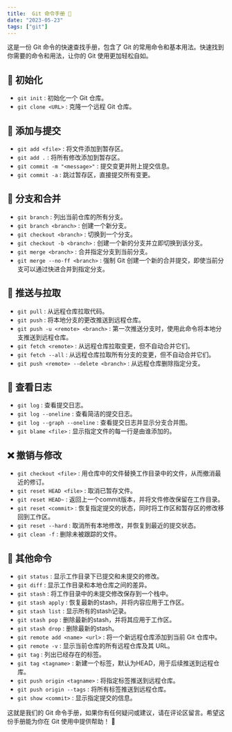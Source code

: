 ```yaml
---
title:  Git 命令手册 📖
date: "2023-05-23"
tags: ["git"]
---
```


这是一份 Git 命令的快速查找手册，包含了 Git 的常用命令和基本用法。快速找到你需要的命令和用法，让你的 Git 使用更加轻松自如。

## 🚀 初始化

- `git init` : 初始化一个 Git 仓库。
- `git clone <URL>` : 克隆一个远程 Git 仓库。

## 📝 添加与提交

- `git add <file>` : 将文件添加到暂存区。
- `git add .` : 将所有修改添加到暂存区。
- `git commit -m "<message>"` : 提交变更并附上提交信息。
- `git commit -a` : 跳过暂存区，直接提交所有变更。

## 🌿 分支和合并

- `git branch` : 列出当前仓库的所有分支。
- `git branch <branch>` : 创建一个新分支。
- `git checkout <branch>` : 切换到一个分支。
- `git checkout -b <branch>` : 创建一个新的分支并立即切换到该分支。
- `git merge <branch>` : 合并指定分支到当前分支。
- `git merge --no-ff <branch>` : 强制 Git 创建一个新的合并提交，即使当前分支可以通过快进合并到指定分支。

## 🔀 推送与拉取

- `git pull` : 从远程仓库拉取代码。
- `git push` : 将本地分支的更改推送到远程仓库。
- `git push -u <remote> <branch>` : 第一次推送分支时，使用此命令将本地分支推送到远程仓库。
- `git fetch <remote>` : 从远程仓库拉取变更，但不自动合并它们。
- `git fetch --all` : 从远程仓库拉取所有分支的变更，但不自动合并它们。
- `git push <remote> --delete <branch>` : 从远程仓库删除指定分支。

## 🔎 查看日志

- `git log` : 查看提交日志。
- `git log --oneline` : 查看简洁的提交日志。
- `git log --graph --oneline` : 查看提交日志并显示分支合并图。
- `git blame <file>` : 显示指定文件的每一行是由谁添加的。

## ❌ 撤销与修改

- `git checkout <file>` : 用仓库中的文件替换工作目录中的文件，从而撤消最近的修订。
- `git reset HEAD <file>` : 取消已暂存文件。
- `git reset HEAD~` : 返回上一个commit版本，并将文件修改保留在工作目录。
- `git reset <commit>` : 恢复指定提交的状态，同时将工作区和暂存区的修改移回到工作区。
- `git reset --hard` : 取消所有本地修改，并恢复到最近的提交状态。
- `git clean -f` : 删除未被跟踪的文件。

## 🎨 其他命令

- `git status` : 显示工作目录下已提交和未提交的修改。
- `git diff` : 显示工作目录和本地仓库之间的差异。
- `git stash` : 将工作目录中的未提交修改保存到一个栈中。
- `git stash apply` : 恢复最新的stash，并将内容应用于工作区。
- `git stash list` : 显示所有的stash记录。
- `git stash pop` : 删除最新的stash，并将其应用于工作区。
- `git stash drop` : 删除最新的stash。
- `git remote add <name> <url>` : 将一个新远程仓库添加到当前 Git 仓库中。
- `git remote -v` : 显示当前仓库的所有远程仓库及其 URL。
- `git tag` : 列出已经存在的标签。
- `git tag <tagname>` : 新建一个标签，默认为HEAD，用于后续推送到远程仓库。
- `git push origin <tagname>` : 将指定标签推送到远程仓库。
- `git push origin --tags` : 将所有标签推送到远程仓库。
- `git show <commit>` : 显示指定提交的信息。

这就是我们的 Git 命令手册，如果你有任何疑问或建议，请在评论区留言。希望这份手册能为你在 Git 使用中提供帮助！ 🌟